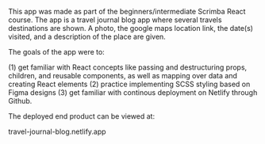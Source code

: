 This app was made as part of the beginners/intermediate Scrimba React course. The app is a travel journal blog app where several travels destinations are shown. A photo, the google maps location link, the date(s) visited, and a description of the place are given. 

The goals of the app were to:

(1) get familiar with React concepts like passing and destructuring props, children, and reusable components, as well as mapping over data and creating React elements
(2) practice implementing SCSS styling based on Figma designs 
(3) get familiar with continous deployment on Netlify through Github.

The deployed end product can be viewed at:

travel-journal-blog.netlify.app
